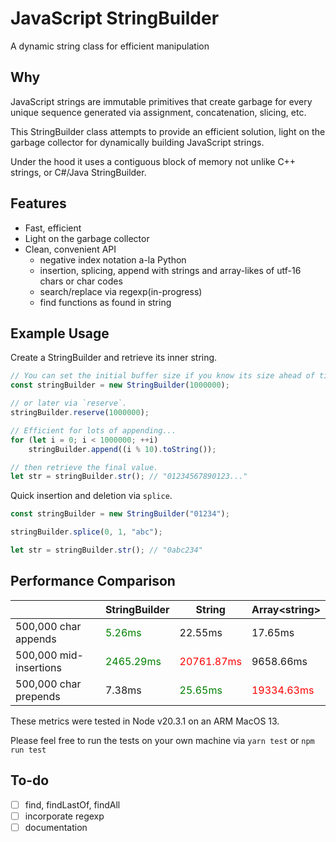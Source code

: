 # JavaScript StringBuilder

A dynamic string class for efficient manipulation

## Why
JavaScript strings are immutable primitives that create garbage for every unique sequence generated via assignment, concatenation, slicing, etc.

This StringBuilder class attempts to provide an efficient solution, light on the 
garbage collector for dynamically building JavaScript strings. 

Under the hood it uses a contiguous block of memory
not unlike C++ strings, or C#/Java StringBuilder.

## Features
- Fast, efficient
- Light on the garbage collector
- Clean, convenient API
    - negative index notation a-la Python
    - insertion, splicing, append with strings and array-likes of utf-16 chars or char codes
    - search/replace via regexp(in-progress)
    - find functions as found in string

## Example Usage

Create a StringBuilder and retrieve its inner string.
```js
// You can set the initial buffer size if you know its size ahead of time...
const stringBuilder = new StringBuilder(1000000);

// or later via `reserve`.
stringBuilder.reserve(1000000);

// Efficient for lots of appending...
for (let i = 0; i < 1000000; ++i)
    stringBuilder.append((i % 10).toString());

// then retrieve the final value.
let str = stringBuilder.str(); // "01234567890123..."
```

Quick insertion and deletion via `splice`.

```js
const stringBuilder = new StringBuilder("01234");

stringBuilder.splice(0, 1, "abc");

let str = stringBuilder.str(); // "0abc234"
```

## Performance Comparison

|                        | StringBuilder                              | String                                    | Array\<string\>                           |
|------------------------|--------------------------------------------|-------------------------------------------|-------------------------------------------|
| 500,000 char appends   | <span style="color:green">5.26ms</span>    | 22.55ms                                   | 17.65ms                                   |
| 500,000 mid-insertions | <span style="color:green">2465.29ms</span> | <span style="color:red">20761.87ms</span> | 9658.66ms                                 |
| 500,000 char prepends  | 7.38ms                                     | <span style="color:green">25.65ms</span>  | <span style="color:red">19334.63ms</span> |

These metrics were tested in Node v20.3.1 on an ARM MacOS 13.

Please feel free to run the tests on your own machine via `yarn test` or `npm run test`

## To-do
- [ ] find, findLastOf, findAll
- [ ] incorporate regexp
- [ ] documentation
